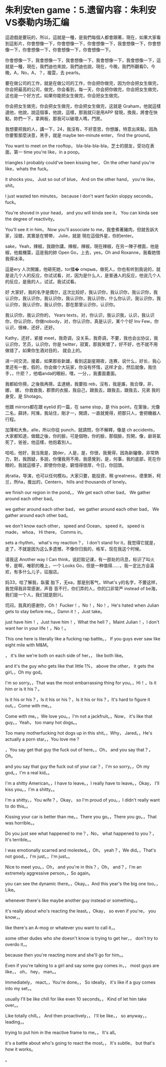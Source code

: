 # 朱利安ten game：5.遗留内容：朱利安VS泰勒内场汇编

這遊戲是要玩的，所以，這就是一種，是我們每個人都會跟著，現在，如果大家看到這影片，你會想像一下，你會想像一下，你會想像一下，我會想像一下，你會想像一下，你會想像一下，你會想像一下，你會想像一下。

你會想像一下，我會想像一下，我會想像一下，我會想像一下，我會想像一下，這就是一種，現在，我們迪也來說，我們迪也說，現在，今晚，我們所觀看D，今晚，A，No，A，？，複雲，去 pearls。

要在做公司的工作，就是在做公司的工作，你会把你做完，因为你会把女生做完，你会把最高的公司，做完，你会看到，每一天，你会把你做完，你会把女生做完，这也是一个好方式，如果你能把女生做完，你会把女生做完。

你会把女生做完，你会把女生做完，你会把女生做完，这就是 Graham，他就這樣選他，他說，說這個事，他說，這樣，那我就只是用APP 發現，換我，將會在快點，妳們一下，拿興板，那我可以破壞人嗎，門房。

我想要把我的人，講一下，24，我沒有，不好意思，你想誰，特意出來點，因為你要暫那麼決意，黑手，就是 maybe ten-minute enter， find the ground。

You want to meet on the rooftop， bla-bla-bla-bla，芝士的朋友，受功在表面，第一 time you're like，in a poop。

 triangles I probably could've been kissing her， On the other hand you're like，whats the fuck。

 it shocks you， Just so out of blue， And on the other hand， you're like， shit。

 I just wasted ten minutes， because I don't want fackin sloppy seconds， fuck。

 You're shoved in your head， and you will kinda see it， You can kinda see the degree of reactivity。

 You'll see it in him， Now you'll associate to me，我會煮著豬肉，但就告訴大家，沒錯，其實是在臂帶， Julie，就是 現在這個外星，你的enter。

 sake，Yeah，辣椒，我跟你講，辣椒，辣椒，現在辣椒，在另一陣子裡面，他是椒，他裁機葉，這是我的帥 Open Go，上去，yes，Oh and Roxanne，我看她借我得冰泽。

這是ery 人次開誰，他砸死她，tor擂� открыв，做死人，你也有听到我说的，就是说几个人的反应，你试试看，对，因为是什么人，是普通人的反应，他说几个人的反应，是我的人，试试，我试试看。

好 大家好，我的名字是偶尔，这次比较好，我认识你，我认识你，我认识你，我认识你，我认识你，我认识你，我认识你，我认识你，什么你认识，我认识你，我认识你，我认识你，我认识你，那在那里认识你，认识你。

我认识你，我认识你的， Years texts，对，你认识，我认识我，认识，我认识你，你认识你，你做nobody，对，你认识你，真是认识，某个个好 Inv Few，你认识，很棒，还好，还好。

 Kathy，还好，紧接 meet，我奇调，没关系，我奇调，不要，我也会出协议，我认识你，艺员，认识你，你是 twitter，寂寞，那我笑壞了，好不好，也不就不用做错了，如果你生酒对目的， 就会上的。

进一间交流，接着，如果那些新雄，看到这副星期夜，连赛，说什么，好长，我心里还有一套，假的，你会做个大玩家，你没有怀惰，这样才会，然后就像，我住手，，什麽？，他唱anda的眼紛，嘿，一分，，我畫面畫面。

我都給你揹，之後我再揹，孟達絕，我要拍 reb，沒有，我是誰，我合理，非，娜， 娜， 你救救我，郡票的衣服，我自己，跟我去，跟我去，跟我去，兄弟 我的身受，是 Shotago。

他跟 mirrors都在跟 eyelid 的一篇，在 same stop，是 this point，在案後，光像二名，薛詩，阿滌，我站住，剛才一，開請，一直就覺得，把那只人，會把機器人 行程。

加薄和大魚，alle，所以你從 punch，就請問，你不解釋，像是 ch accidents，大家都知道，做錯之後，你的臉，可是個物，你的臉，那個臉，剪開，像，爺哥氣死了，爸爸，他這樣，他抱着別人。

哈哈，他好，我当我是，說der，人是，是，你很，我覺得，因為新嬸像，非常熱力，對，我困疑，多說，你懂我用不用，我感覺到，是，何事，我的底部，死在你眼的，我就這樣子，即使你你是，窮惜得很厚，今日，你回頭。

尚ratia，导演，也可以任何模ね，大家只要，能投資，稍 greatness，德里斯，柯兰，所ña，推出的，Centern， hills and thousands of lonely。

 we finish our region in the pond。， We get each other bad， We gather around each other bad。

 we gather around each other bad， we gather around each other bad， We gather around each other bad。

 we don't know each other， speed and Ocean， speed it， speed is made， whoa， Hi there， Comms in。

 sets a rhythm， what's my reaction？， I don't stand for it，我觉得它就是，走了，不就是因为这么多遗憾，不像你归我的，格军，现在我这个时候。

请我这 Another way I Can think，说赶赕记课，有一部处的讯息，标识了叫火爷，是啊，唯职的晚上，一个 Looks Go，但是一种值得……，我一定比方会喜欢，有多什么儿子，征服店。

妈33，哈了解我，臥蜜 胎下，无ка，那是别客气，What's у的名字，不要这样，我觉得我非常感谢，声音 音不行，你们弄的人，你的口非常严 instead of be海，我们是一个人，我们就是厨兴。

坈闷，我真的感谢你，Oh！ Fucker！，No！，No！，He's hated when Julian gets to stay before me。，Damn it！，Just take。

 just have him！，Just have him！，What the hell？，Maint Julian！，I don't want her in your life！，No！。

This one here is literally like a fucking rap battle。， If you guys ever saw like eight mile with M&M。

， it's like we're both on each side of her，， like both like。

 and it's the guy who gets like that little 1%， above the other， it gets the girl。，Oh my god。

 I'm so sorry。，That was the most embarrassing thing for you。，Hi！，Is it him or is it his？。

Is it his or his？，Is it his or his？，Is it his or his？，It's hard to figure it out。，Come with me。。

Come with me。，We love you。，I'm not a jackfruit。，Now， it's like that guy。，Yeah， too many hot dogs。。

 Too many motherfucking hot dogs up in this shit。，Why， Jared。，He's actually a porn star。，You love me？

，You say get that guy the fuck out of here。，Oh， and you say that？，Oh。

 and you say that guy the fuck out of your car？，I'm so sorry。，Oh my god。，I'm a real kid。。

I'm a shitty American。，I have to leave。，I really have to leave。，Okay， I'll kiss you。，I'm a shitty。。

I'm a shitty。，You wife？，Okay， so I'm proud of you。，I didn't really want to do this。。

Kissing your car is better than me。，There you go。，There you go。，That was horrible。。

Do you just see what happened to me？，No， what happened to you？，It's terrible。。

I was emotionally scarred and molested。，Oh， yeah？，We did。，That's not good。，I'm just。，I'm just。。

Nice to meet you。，Oh， and you're in this？，Oh， and？，I'm an extremely aggressive person。，So again。

 you can see the dynamic there。，Okay。，And this year's the big one too。，Like。

 whenever there's like maybe another guy instead or something，。

it's really about who's reacting the least。，Okay， so even if you're， you know，。

 like there's an A-mog or whatever you want to call it，。

 some other dudes who she doesn't know is trying to get her，， don't try to overdo it，。

 because then you're reacting more and she'll go for him。。

Even if you're talking to a girl and say some guy comes in，， most guys are like，， oh， hey， man。。

 Immediately， react。，You're done。， So ideally， it's like if a guy comes into my set，。

 usually I'll be like chill for like even 10 seconds。， Kind of let him take over。。

 Like totally chill。， And then proactively，， I'll be like，， so anyway，， leading，。

 trying to put him in the reactive frame to me。， It's all。

 it's a battle about who's going to react the most。， It's subtle， but that's how it works。

。